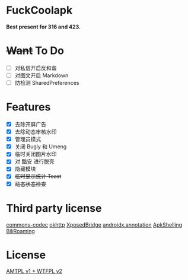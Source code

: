 # FuckCoolapk

**Best present for 316 and 423.**

# ~~Want~~ To Do

- [ ] 对私信开启反和谐
- [ ] 对图文开启 Markdown
- [ ] 防检测 SharedPreferences

# Features

- [x] 去除开屏广告
- [x] 去除动态审核水印
- [x] 管理员模式
- [x] 关闭 Bugly 和 Umeng
- [x] 临时关闭图片水印
- [x] 对 酷安 进行脱壳
- [x] 隐藏模块
- [x] ~~临时显示统计 Toast~~
- [x] ~~动态状态检查~~

# Third party license

[commons-codec](https://commons.apache.org/proper/commons-codec/) [okhttp](https://square.github.io/okhttp/#license) [XposedBridge](https://github.com/rovo89/XposedBridge) [androidx.annotation](https://android.googlesource.com/platform/frameworks/support/+/androidx-master-dev/annotation/annotation/) [ApkShelling](https://github.com/OakChen/ApkShelling) [BiliRoaming](https://github.com/yujincheng08/BiliRoaming/blob/master/LICENSE)

# License

[AMTPL v1 + WTFPL v2](LICENSE)
